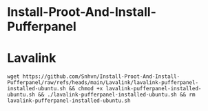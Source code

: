 # Install-Proot-And-Install-Pufferpanel
# Lavalink
```
wget https://github.com/Snhvn/Install-Proot-And-Install-Pufferpanel/raw/refs/heads/main/Lavalink/lavalink-pufferpanel-installed-ubuntu.sh && chmod +x lavalink-pufferpanel-installed-ubuntu.sh && ./lavalink-pufferpanel-installed-ubuntu.sh && rm lavalink-pufferpanel-installed-ubuntu.sh
```
